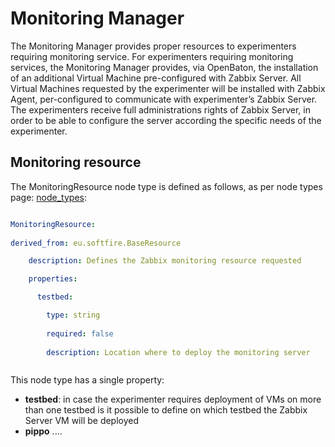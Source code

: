 # Monitoring Manager
The Monitoring Manager provides proper resources to experimenters requiring monitoring service.
For experimenters requiring monitoring services, the Monitoring Manager provides, via OpenBaton, the
installation of an additional Virtual Machine pre-configured with Zabbix
Server.
All Virtual Machines requested by the experimenter will be installed with Zabbix Agent, per-configured to
communicate with experimenter’s Zabbix Server.
The experimenters receive full administrations rights of Zabbix Server, in order to be able to configure the
server according the specific needs of the experimenter.
## Monitoring resource


The MonitoringResource node type is defined as follows, as per node types page: [node_types]:



```yaml

MonitoringResource:
  
derived_from: eu.softfire.BaseResource

    description: Defines the Zabbix monitoring resource requested

    properties:

      testbed:

        type: string
       
        required: false
       
        description: Location where to deploy the monitoring server



```

This node type has a single property:
* **testbed**: in case the experimenter requires deployment of VMs on more than one testbed is it possible to define on which testbed the Zabbix Server VM will be deployed
* **pippo** ....
 
<!--
References:   
-->
 
 
[node_types]:etc/softfire_node_types.yaml
